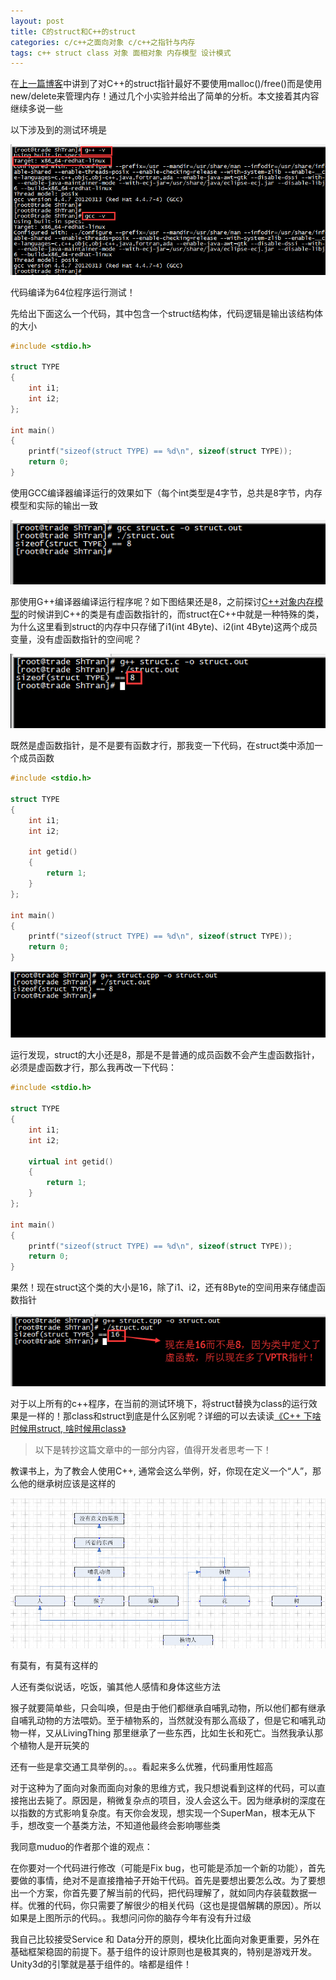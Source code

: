 ```yaml
---
layout: post
title: C的struct和C++的struct
categories: c/c++之面向对象 c/c++之指针与内存 
tags: c++ struct class 对象 面相对象 内存模型 设计模式 
---
```


在[上一篇博客](http://www.xumenger.com/1-cpp-struct-malloc-new-20180416)中讲到了对C++的struct指针最好不要使用malloc()/free()而是使用new/delete来管理内存！通过几个小实验并给出了简单的分析。本文接着其内容继续多说一些

以下涉及到的测试环境是

![image](../media/image/2018-04-16/02-01.png)

代码编译为64位程序运行测试！

先给出下面这么一个代码，其中包含一个struct结构体，代码逻辑是输出该结构体的大小

```c
#include <stdio.h>

struct TYPE
{
    int i1;
    int i2;
};

int main()
{
    printf("sizeof(struct TYPE) == %d\n", sizeof(struct TYPE));
    return 0;
}
```

使用GCC编译器编译运行的效果如下（每个int类型是4字节，总共是8字节，内存模型和实际的输出一致

![image](../media/image/2018-04-16/02-02.png)

那使用G++编译器编译运行程序呢？如下图结果还是8，之前探讨[C++对象内存模型](http://www.xumenger.com/tags/#C++对象内存模型)的时候讲到C++的类是有虚函数指针的，而struct在C++中就是一种特殊的类，为什么这里看到struct的内存中只存储了i1(int 4Byte)、i2(int 4Byte)这两个成员变量，没有虚函数指针的空间呢？

![image](../media/image/2018-04-16/02-03.png)

既然是虚函数指针，是不是要有函数才行，那我变一下代码，在struct类中添加一个成员函数

```c++
#include <stdio.h>

struct TYPE
{
    int i1;
    int i2;

    int getid()
    {
        return 1;
    }
};

int main()
{
    printf("sizeof(struct TYPE) == %d\n", sizeof(struct TYPE));
    return 0;
}
```

![image](../media/image/2018-04-16/02-04.png)

运行发现，struct的大小还是8，那是不是普通的成员函数不会产生虚函数指针，必须是虚函数才行，那么我再改一下代码：

```c++
#include <stdio.h>

struct TYPE
{
    int i1;
    int i2;

    virtual int getid()
    {
        return 1;
    }
};

int main()
{
    printf("sizeof(struct TYPE) == %d\n", sizeof(struct TYPE));
    return 0;
}
```

果然！现在struct这个类的大小是16，除了i1、i2，还有8Byte的空间用来存储虚函数指针

![image](../media/image/2018-04-16/02-05.png)

对于以上所有的c++程序，在当前的测试环境下，将struct替换为class的运行效果是一样的！那class和struct到底是什么区别呢？详细的可以去读读[《C++ 下啥时候用struct, 啥时候用class》](https://www.cnblogs.com/BearOcean/p/4298187.html)

>以下是转抄这篇文章中的一部分内容，值得开发者思考一下！

教课书上，为了教会人使用C++, 通常会这么举例，好，你现在定义一个“人”，那么他的继承树应该是这样的

![image](../media/image/2018-04-16/02-06.png)

有莫有，有莫有这样的

人还有类似说话，吃饭，骗其他人感情和身体这些方法

猴子就要简单些，只会叫唤，但是由于他们都继承自哺乳动物，所以他们都有继承自哺乳动物的方法喂奶。至于植物系的，当然就没有那么高级了，但是它和哺乳动物一样，又从LivingThing 那里继承了一些东西，比如生长和死亡。当然我承认那个植物人是开玩笑的

还有一些是拿交通工具举例的。。。看起来多么优雅，代码重用性超高

对于这种为了面向对象而面向对象的思维方式，我只想说看到这样的代码，可以直接拖出去毙了。原因是，稍微复杂点的项目，没人会这么干。因为继承树的深度在以指数的方式影响复杂度。有天你会发现，想实现一个SuperMan，根本无从下手，想改变一个基类方法，不知道他最终会影响哪些类

我同意muduo的作者那个谁的观点：

在你要对一个代码进行修改（可能是Fix bug，也可能是添加一个新的功能），首先要做的事情，绝对不是直接撸袖子开始干代码。首先是要想出要怎么改。为了要想出一个方案，你首先要了解当前的代码，把代码理解了，就如同内存装载数据一样。优雅的代码，你只需要了解很少的相关代码（这也是提倡解耦的原因）。所以如果是上图所示的代码。。我想问问你的脑存今年有没有升过级

我自己比较接受Service 和 Data分开的原则，模块化比面向对象更重要，另外在基础框架稳固的前提下。基于组件的设计原则也是极其爽的，特别是游戏开发。Unity3d的引擎就是基于组件的。啥都是组件！
